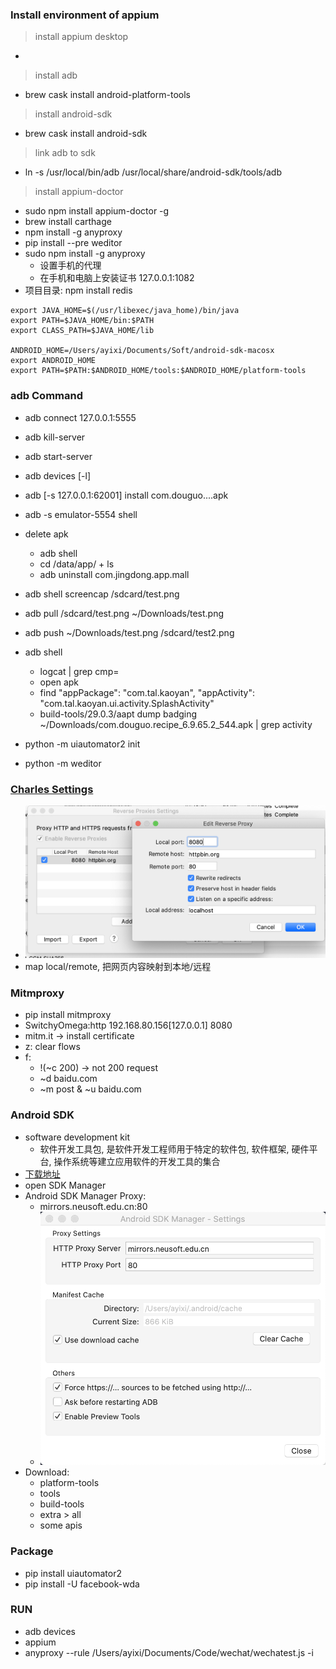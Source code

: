 ### Install environment of appium

> install appium desktop
  - 
> install adb
  - brew cask install android-platform-tools
> install android-sdk
  - brew cask install android-sdk
> link adb to sdk
  - ln -s /usr/local/bin/adb /usr/local/share/android-sdk/tools/adb
> install appium-doctor
  - sudo npm install appium-doctor -g
  - brew install carthage
- npm install -g anyproxy
- pip install --pre weditor
- sudo npm install -g anyproxy
  - 设置手机的代理
  - 在手机和电脑上安装证书 127.0.0.1:1082
- 项目目录: npm install redis


```shell
export JAVA_HOME=$(/usr/libexec/java_home)/bin/java
export PATH=$JAVA_HOME/bin:$PATH
export CLASS_PATH=$JAVA_HOME/lib

ANDROID_HOME=/Users/ayixi/Documents/Soft/android-sdk-macosx
export ANDROID_HOME
export PATH=$PATH:$ANDROID_HOME/tools:$ANDROID_HOME/platform-tools
```


### adb Command
- adb connect 127.0.0.1:5555
- adb kill-server
- adb start-server   

- adb devices [-l]
- adb [-s 127.0.0.1:62001] install com.douguo....apk
- adb -s emulator-5554 shell
- delete apk
  - adb shell
  - cd /data/app/  + ls
  - adb uninstall com.jingdong.app.mall
- adb shell screencap /sdcard/test.png
- adb pull /sdcard/test.png ~/Downloads/test.png
- adb push ~/Downloads/test.png /sdcard/test2.png
- adb shell
  - logcat | grep cmp= 
  - open apk
  - find "appPackage": "com.tal.kaoyan", "appActivity": "com.tal.kaoyan.ui.activity.SplashActivity"
  - build-tools/29.0.3/aapt dump badging ~/Downloads/com.douguo.recipe_6.9.65.2_544.apk | grep activity
  
- python -m uiautomator2 init
- python -m weditor

### [Charles Settings](https://www.jianshu.com/p/73b134559c76)
- ![反向代理](Images/反向代理.png)
- map local/remote, 把网页内容映射到本地/远程

### Mitmproxy
- pip install mitmproxy
- SwitchyOmega:http 192.168.80.156[127.0.0.1] 8080
- mitm.it -> install certificate
- z: clear flows
- f: 
  - !(~c 200) -> not 200 request
  - ~d baidu.com
  - ~m post & ~u baidu.com

### Android SDK
- software development kit
  - 软件开发工具包, 是软件开发工程师用于特定的软件包, 软件框架, 硬件平台, 操作系统等建立应用软件的开发工具的集合
- [下载地址](http://sdk.android-studio.org/)
- open SDK Manager
- Android SDK Manager Proxy:
  - mirrors.neusoft.edu.cn:80
  - ![settings](Images/android%20sdk%20manager%20settings.png)
- Download:
  - platform-tools
  - tools
  - build-tools
  - extra > all
  - some apis

### Package
- pip install uiautomator2
- pip install -U facebook-wda

### RUN 
- adb devices
- appium
- anyproxy --rule /Users/ayixi/Documents/Code/wechat/wechatest.js -i